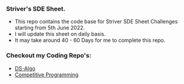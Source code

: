### Striver's SDE Sheet.
* This repo contains the code base for Striver SDE Sheet Challenges starting from 5th June 2022.
* I will update this sheet on daily basis.
* It may take around 40 - 60 Days for me to complete this repo.

### Checkout my Coding Repo's:

* [DS-Algo](https://github.com/Akshit6828/Data-Structures-Algorithms)
* [Competitive Programming](https://github.com/Akshit6828/CompetitiveProgramming)